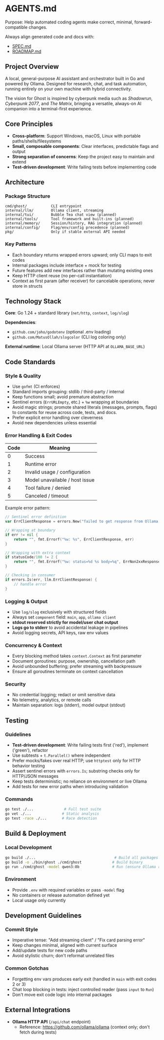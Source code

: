 # AGENTS.md

Purpose: Help automated coding agents make correct, minimal, forward-compatible changes.

Always align generated code and docs with:

- [SPEC.md](SPEC.md)
- [ROADMAP.md](ROADMAP.md)

## Project Overview

A local, general-purpose AI assistant and orchestrator built in Go and powered by Ollama. Designed for research, chat, and task automation, running entirely on your own machine with hybrid connectivity.

The vision for Ghost is inspired by cyberpunk media such as _Shadowrun_, _Cyberpunk 2077_, and _The Matrix_, bringing a versatile, always-on AI companion into a terminal-first experience.

## Core Principles

- **Cross-platform**: Support Windows, macOS, Linux with portable paths/shells/filesystems
- **Small, composable components**: Clear interfaces, predictable flags and output
- **Strong separation of concerns**: Keep the project easy to maintain and extend
- **Test-driven development**: Write failing tests before implementing code

## Architecture

### Package Structure

```text
cmd/ghost/           CLI entrypoint
internal/llm/        Ollama client, streaming
internal/tui/        Bubble Tea chat view (planned)
internal/tools/      Tool framework and built-ins (planned)
internal/memory/     Session/history, RAG integration (planned)
internal/config/     Flag/env/config precedence (planned)
pkg/                 Only if stable external API needed
```

### Key Patterns

- Each boundary returns wrapped errors upward; only CLI maps to exit codes
- Internal packages include interface + mock for testing
- Future features add new interfaces rather than mutating existing ones
- Keep HTTP client reuse (no per-call instantiation)
- Context as first param (after receiver) for cancelable operations; never store in structs

## Technology Stack

**Core**: Go 1.24 + standard library (`net/http`, `context`, `log/slog`)

**Dependencies**:

- `github.com/joho/godotenv` (optional .env loading)
- `github.com/MatusOllah/slogcolor` (CLI log coloring only)

**External runtime**: Local Ollama server (HTTP API at `OLLAMA_BASE_URL`)

## Code Standards

### Style & Quality

- Use `gofmt` (CI enforces)
- Standard imports grouping: stdlib / third-party / internal
- Keep functions small; avoid premature abstraction
- Sentinel errors (`ErrURLEmpty`, etc.) + `%w` wrapping at boundaries
- Avoid magic strings; promote shared literals (messages, prompts, flags) to constants for reuse across code, tests, and docs.
- Prefer explicit error handling over cleverness
- Avoid new dependencies unless essential

### Error Handling & Exit Codes

| Code | Meaning                        |
| ---- | ------------------------------ |
| 0    | Success                        |
| 1    | Runtime error                  |
| 2    | Invalid usage / configuration  |
| 3    | Model unavailable / host issue |
| 4    | Tool failure / denied          |
| 5    | Canceled / timeout             |

Example error pattern:

```go
// Sentinel error definition
var ErrClientResponse = errors.New("failed to get response from Ollama API")

// Wrapping at boundary
if err != nil {
    return "", fmt.Errorf("%w: %s", ErrClientResponse, err)
}

// Wrapping with extra context
if statusCode/100 != 2 {
    return "", fmt.Errorf("%w: status=%d %s body=%q", ErrNon2xxResponse, statusCode, http.StatusText(statusCode), string(responseBody))
}

// Checking in consumer
if errors.Is(err, llm.ErrClientResponse) {
    // handle error
}
```

### Logging & Output

- Use `log/slog` exclusively with structured fields
- Always set `component` field: `main`, `app`, `ollama client`
- **stdout reserved strictly for model/user chat output**
- **Logs go to stderr** to avoid accidental leakage in pipelines
- Avoid logging secrets, API keys, raw env values

### Concurrency & Context

- Every blocking method takes `context.Context` as first parameter
- Document goroutines: purpose, ownership, cancellation path
- Avoid unbounded buffering; prefer streaming with backpressure
- Ensure all goroutines terminate on context cancellation

### Security

- No credential logging; redact or omit sensitive data
- No telemetry, analytics, or remote calls
- Maintain separation: logs (stderr), model output (stdout)

## Testing

### Guidelines

- **Test-driven development**: Write failing tests first ('red'), implement ('green'), refactor
- Use subtests + `t.Parallel()` where independent
- Prefer mocks/fakes over real HTTP; use `httptest` only for HTTP behavior testing
- Assert sentinel errors with `errors.Is`; substring checks only for HTTP/JSON messages
- Keep tests deterministic; no reliance on environment or live Ollama
- Add tests for new error paths when introducing validation

### Commands

```bash
go test ./...              # Full test suite
go vet ./...              # Static analysis
go test -race ./...       # Race detection
```

## Build & Deployment

### Local Development

```bash
go build ./...                                    # Build all packages
go build -o ./bin/ghost ./cmd/ghost              # Build binary
go run ./cmd/ghost -model qwen3:8b               # Run (ensure Ollama running)
```

### Environment

- Provide `.env` with required variables or pass `-model` flag
- No containers or release automation defined yet
- Local usage only currently

## Development Guidelines

### Commit Style

- Imperative tense: "Add streaming client" / "Fix card parsing error"
- Keep changes minimal, aligned with current surface
- Add/update tests for new code paths
- Avoid stylistic churn; don't reformat unrelated files

### Common Gotchas

- Forgetting env vars produces early exit (handled in `main` with exit codes 2 or 3)
- Chat loop blocking in tests: inject controlled reader (pass `input` to `Run`)
- Don't move exit code logic into internal packages

## External Integrations

- **Ollama HTTP API** (`/api/chat` endpoint)
  - Reference: <https://github.com/ollama/ollama> (context only; don't fetch during tests)
